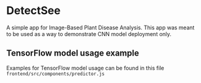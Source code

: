 # DetectSee
A simple app for Image-Based Plant Disease Analysis.
This app was meant to be used as a way to demonstrate CNN model deployment only.

## TensorFlow model usage example
Examples for TensorFlow model usage can be found in this file `frontend/src/components/predictor.js`
